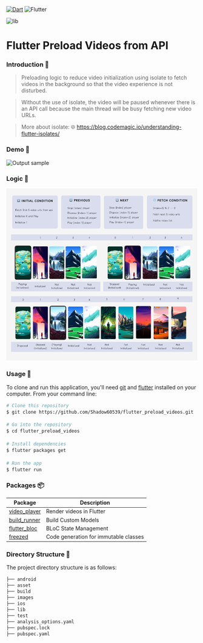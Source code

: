 [![Dart](https://img.shields.io/badge/Dart-0175C2?logo=dart&logoColor=white)](https://pub.dev/packages/fancy_text_reveal)  ![Flutter](https://img.shields.io/badge/Flutter-02569B?logo=flutter&logoColor=white)



![lib](images/poster.png)
# Flutter Preload Videos from API


### Introduction 🚀

> Preloading logic to reduce video initialization using isolate to fetch videos in the background so that the video experience is not disturbed.

> Without the use of isolate, the video will be paused whenever there is an API call because the main thread will be busy fetching new video URLs.

> More about isolate: 🌐 https://blog.codemagic.io/understanding-flutter-isolates/

### Demo 👀


![Output sample](images/demo.gif)

### Logic 🎯

![lib](images/logic.png)




### Usage 🎨

To clone and run this application, you'll need [git](https://git-scm.com) and [flutter](https://flutter.dev/docs/get-started/install) installed on your computer. From your command line:

```bash
# Clone this repository
$ git clone https://github.com/Shadow60539/flutter_preload_videos.git

# Go into the repository
$ cd flutter_preload_videos

# Install dependencies
$ flutter packages get

# Run the app
$ flutter run
```


### Packages 📦



Package | Description
---|---
[video_player](https://pub.flutter-io.cn/packages/video_player) | Render videos in Flutter
[build_runner](https://pub.flutter-io.cn/packages/build_runner) | Build Custom Models
[flutter_bloc](https://pub.flutter-io.cn/packages/flutter_bloc) | BLoC State Management
[freezed](https://pub.flutter-io.cn/packages/freezed) | Code generation for immutable classes

### Directory Structure 🏢

The project directory structure is as follows:

```
├── android
├── asset
├── build
├── images
├── ios
├── lib
├── test
├── analysis_options.yaml
├── pubspec.lock
├── pubspec.yaml

```
